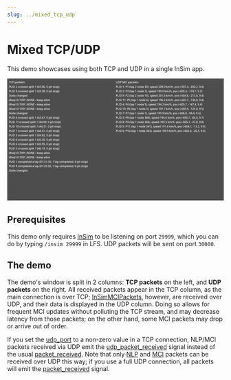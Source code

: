 ```yaml
---
slug: ../mixed_tcp_udp
---
```


# Mixed TCP/UDP

This demo showcases using both TCP and UDP in a single InSim app.

![Mixed TCP/UDP](./mixed_tcp_udp.jpg)

## Prerequisites

This demo only requires [InSim](/guides/getting_started/insim.md) to be listening on port `29999`,
which you can do by typing `/insim 29999` in LFS. UDP packets will be sent on port `30000`.

## The demo

The demo's window is split in 2 columns: **TCP packets** on the left, and **UDP packets**
on the right. All received packets appear in the TCP column, as the main connection
is over TCP; [InSimMCIPackets](/class_ref/InSimMCIPacket.mdx), however, are received over
UDP, and their data is displayed in the UDP column. Doing so allows for frequent MCI updates
without polluting the TCP stream, and may decrease latency from those packets; on the other hand,
some MCI packets may drop or arrive out of order.

If you set the [udp_port](/class_ref/InSimInitializationData.mdx#property_udp_port) to a non-zero
value in a TCP connection, NLP/MCI packets received via UDP emit the
[udp_packet_received](/class_ref/InSim.mdx#signal_udp_packet_received) signal instead of the usual
[packet_received](/class_ref/InSim.mdx#signal_packet_received). Note that only
[NLP](/class_ref/InSimNLPPacket.mdx) and [MCI](/class_ref/InSimMCIPacket.mdx) packets can be
received over UDP this way; if you use a full UDP connection, all packets will emit the
[packet_received](/class_ref/InSim.mdx#signal_packet_received) signal.
